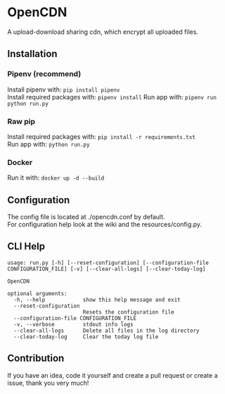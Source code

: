 # OpenCDN
A upload-download sharing cdn, which encrypt all uploaded files.

## Installation

### Pipenv (recommend)
Install pipenv with: ``pip install pipenv``  
Install required packages with: ``pipenv install``
Run app with: ``pipenv run python run.py``

### Raw pip
Install required packages with: ``pip install -r requirements.txt``  
Run app with: ``python run.py``

### Docker
Run it with: ``docker up -d --build``  

## Configuration

The config file is located at ./opencdn.conf by default.  
For configuration help look at the wiki and the resources/config.py.

## CLI Help
```
usage: run.py [-h] [--reset-configuration] [--configuration-file CONFIGURATION_FILE] [-v] [--clear-all-logs] [--clear-today-log]

OpenCDN

optional arguments:
  -h, --help            show this help message and exit
  --reset-configuration
                        Resets the configuration file
  --configuration-file CONFIGURATION_FILE
  -v, --verbose         stdout info logs
  --clear-all-logs      Delete all files in the log directory
  --clear-today-log     Clear the today log file

```

## Contribution
If you have an idea, code it yourself and create a pull request or create a issue, thank you very much!  
